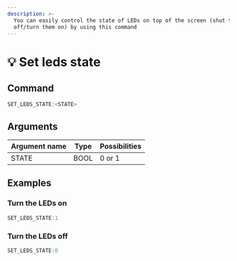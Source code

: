```yaml
---
description: >-
  You can easily control the state of LEDs on top of the screen (shut them
  off/turn them on) by using this command
---
```


# 💡 Set leds state

## Command

```javascript
SET_LEDS_STATE:<STATE>
```

## Arguments

| Argument name | Type | Possibilities |
| ------------- | ---- | ------------- |
| STATE         | BOOL | 0 or 1        |

## Examples

### Turn the LEDs on

```javascript
SET_LEDS_STATE:1
```

### Turn the LEDs off

```javascript
SET_LEDS_STATE:0
```

